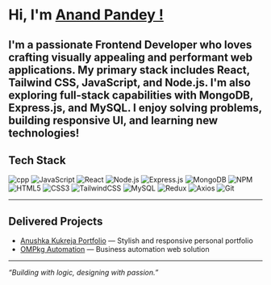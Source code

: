 # Hi, I'm [Anand Pandey !](https://anandpandey2005.netlify.app)

I'm a passionate **Frontend Developer** who loves crafting visually appealing and performant web applications. My primary stack includes **React**, **Tailwind CSS**, **JavaScript**, and **Node.js**. I'm also exploring full-stack capabilities with **MongoDB**, **Express.js**, and **MySQL**. I enjoy solving problems, building responsive UI, and learning new technologies!
---
## Tech Stack
![cpp](https://img.shields.io/badge/-C++-00599C?style=flat-square&logo=cplusplus&logoColor=white)
![JavaScript](https://img.shields.io/badge/-JavaScript-black?style=flat-square&logo=javascript)
![React](https://img.shields.io/badge/-React-black?style=flat-square&logo=react)
![Node.js](https://img.shields.io/badge/-Node.js-black?style=flat-square&logo=node.js)
![Express.js](https://img.shields.io/badge/-Express-black?style=flat-square&logo=express)
![MongoDB](https://img.shields.io/badge/-MongoDB-black?style=flat-square&logo=mongodb)
![NPM](https://img.shields.io/badge/-npm-black?style=flat-square&logo=npm)
![HTML5](https://img.shields.io/badge/-HTML5-black?style=flat-square&logo=html5)
![CSS3](https://img.shields.io/badge/-CSS3-black?style=flat-square&logo=css3)
![TailwindCSS](https://img.shields.io/badge/-TailwindCSS-black?style=flat-square&logo=tailwind-css)
![MySQL](https://img.shields.io/badge/-MySQL-black?style=flat-square&logo=mysql)
![Redux](https://img.shields.io/badge/-Redux-black?style=flat-square&logo=redux)
![Axios](https://img.shields.io/badge/-Axios-black?style=flat-square&logo=axios)
![Git](https://img.shields.io/badge/-Git-black?style=flat-square&logo=git)

---
## Delivered Projects
- [Anushka Kukreja Portfolio](https://anushkakukreja.com) — Stylish and responsive personal portfolio  
- [OMPkg Automation](https://ompkgautomation.com) — Business automation web solution  

---
_“Building with logic, designing with passion.”_
